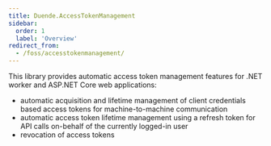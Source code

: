 ```yaml
---
title: Duende.AccessTokenManagement
sidebar:
  order: 1
  label: 'Overview'
redirect_from:
  - /foss/accesstokenmanagement/
---
```


This library provides automatic access token management features for .NET worker and ASP.NET Core web applications:

* automatic acquisition and lifetime management of client credentials based access tokens for machine-to-machine communication
* automatic access token lifetime management using a refresh token for API calls on-behalf of the currently logged-in user
* revocation of access tokens
